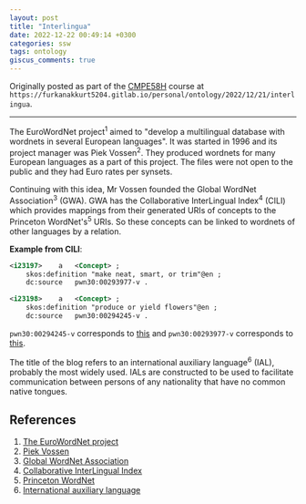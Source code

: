 ```yaml
---
layout: post
title: "Interlingua"
date: 2022-12-22 00:49:14 +0300
categories: ssw
tags: ontology
giscus_comments: true
---
```


Originally posted as part of the [CMPE58H](https://cmpe.boun.edu.tr/courses/cmpe58h) course at `https://furkanakkurt5204.gitlab.io/personal/ontology/2022/12/21/interlingua`.

---

The EuroWordNet project<sup>1</sup> aimed to "develop a multilingual database with wordnets in several European languages".
It was started in 1996 and its project manager was Piek Vossen<sup>2</sup>.
They produced wordnets for many European languages as a part of this project.
The files were not open to the public and they had Euro rates per synsets.

Continuing with this idea, Mr Vossen founded the Global WordNet Association<sup>3</sup> (GWA).
GWA has the Collaborative InterLingual Index<sup>4</sup> (CILI) which provides mappings from their generated URIs of concepts to the Princeton WordNet's<sup>5</sup> URIs.
So these concepts can be linked to wordnets of other languages by a relation.

**Example from CILI**:

```rdf
<i23197>	a	<Concept> ;
	skos:definition	"make neat, smart, or trim"@en ;
	dc:source	pwn30:00293977-v .

<i23198>	a	<Concept> ;
	skos:definition	"produce or yield flowers"@en ;
	dc:source	pwn30:00294245-v .
```

`pwn30:00294245-v` corresponds to [this](http://wordnet-rdf.princeton.edu/pwn30/00294245-v) and `pwn30:00293977-v` corresponds to [this](http://wordnet-rdf.princeton.edu/pwn30/00293977-v).

The title of the blog refers to an international auxiliary language<sup>6</sup> (IAL), probably the most widely used.
IALs are constructed to be used to facilitate communication between persons of any nationality that have no common native tongues.

## References

1. [The EuroWordNet project](https://archive.illc.uva.nl//EuroWordNet)
2. [Piek Vossen](https://vossen.info)
3. [Global WordNet Association](http://globalwordnet.org)
4. [Collaborative InterLingual Index](https://github.com/globalwordnet/cili)
5. [Princeton WordNet](https://wordnet.princeton.edu)
6. [International auxiliary language](https://en.wikipedia.org/wiki/International_auxiliary_language)
